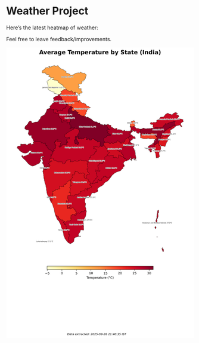 # Weather Project

Here’s the latest heatmap of weather:

Feel free to leave feedback/improvements.

![India Heatmap](docs/assets/india_heatmap.png?v=D6BAFE)
